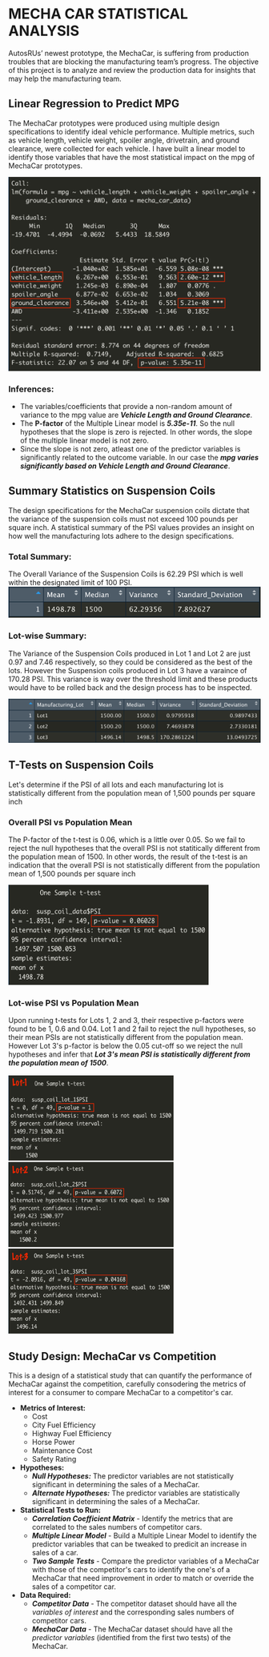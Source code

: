 <h1>MECHA CAR STATISTICAL ANALYSIS</h1>
<p>AutosRUs’ newest prototype, the MechaCar, is suffering from production troubles that are blocking the manufacturing team’s progress. The objective of this project is to analyze and review the production data for insights that may help the manufacturing team.</p>

<h2>Linear Regression to Predict MPG</h2>
<p>The MechaCar prototypes were produced using multiple design specifications to identify ideal vehicle performance. Multiple metrics, such as vehicle length, vehicle weight, spoiler angle, drivetrain, and ground clearance, were collected for each vehicle. I have built a linear model to identify those variables that have the most statistical impact on the mpg of MechaCar prototypes.</p>
<img src='https://github.com/yazhcodes/MechaCar_Statistical_Analysis/blob/main/Images/Del1_multiple_linear_model.png'></img>
<h3>Inferences:</h3>
<ul>
  <li>The variables/coefficients that provide a non-random amount of variance to the mpg value are <strong><i>Vehicle Length and Ground Clearance</i></strong>.</li>
  <li>The <strong>P-factor</strong> of the Multiple Linear model is <strong><i>5.35e-11</i></strong>. So the null hypotheses that the slope is zero is rejected. In other words, the slope of the multiple linear model is not zero.</li>
  <li>Since the slope is not zero, atleast one of the predictor variables is significantly related to the outcome variable. In our case the <strong><i>mpg varies significantly based on Vehicle Length and Ground Clearance</i></strong>.</li>
</ul>

<h2>Summary Statistics on Suspension Coils</h2>
<p>The design specifications for the MechaCar suspension coils dictate that the variance of the suspension coils must not exceed 100 pounds per square inch. A statistical summary of the PSI values provides an insight on how well the manufacturing lots adhere to the design specifications.</p>
<h3>Total Summary:</h3>
The Overall Variance of the Suspension Coils is 62.29 PSI which is well within the designated limit of 100 PSI.
<img src='https://github.com/yazhcodes/MechaCar_Statistical_Analysis/blob/main/Images/Del2_total_summary.png'></img>
<h3>Lot-wise Summary:</h3>
<p>The Variance of the Suspension Coils produced in Lot 1 and Lot 2 are just 0.97 and 7.46 respectively, so they could be considered as the best of the lots. However the Suspension coils produced in Lot 3 have a varaince of 170.28 PSI. This variance is way over the threshold limit and these products would have to be rolled back and the design process has to be inspected.</p>
<img src='https://github.com/yazhcodes/MechaCar_Statistical_Analysis/blob/main/Images/Del2_lot_summary.png'></img>

<h2>T-Tests on Suspension Coils</h2>
<p>Let's determine if the PSI of all lots and each manufacturing lot is statistically different from the population mean of 1,500 pounds per square inch</p>
<h3>Overall PSI vs Population Mean</h3>
<p>The P-factor of the t-test is 0.06, which is a little over 0.05. So we fail to reject the null hypotheses that the overall PSI is not statitically different from the population mean of 1500. In other words, the result of the t-test is an indication that the overall PSI is not statistically different from the population mean of 1,500 pounds per square inch</p>
<img src='https://github.com/yazhcodes/MechaCar_Statistical_Analysis/blob/main/Images/Del3_ttest_total.png' width=400 height=200></img>
<h3>Lot-wise PSI vs Population Mean</h3>
<p>Upon running t-tests for Lots 1, 2 and 3, their respective p-factors were found to be 1, 0.6 and 0.04. Lot 1 and 2 fail to reject the null hypotheses, so their mean PSIs are not statistically different from the population mean. However Lot 3's p-factor is below the 0.05 cut-off so we reject the null hypotheses and infer that <strong><i>Lot 3's mean PSI is statistically different from the population mean of 1500</i></strong>.
  <br><br>
  <span align='center'>
  <img src='https://github.com/yazhcodes/MechaCar_Statistical_Analysis/blob/main/Images/Del3_ttest_lot1.png' width=330 height=170></img>
  <img src='https://github.com/yazhcodes/MechaCar_Statistical_Analysis/blob/main/Images/Del3_ttest_lot2.png' width=330 height=170></img> 
  <img src='https://github.com/yazhcodes/MechaCar_Statistical_Analysis/blob/main/Images/Del3_ttest_lot3.png' width=330 height=170></img>
  </span>
</p>

<h2>Study Design: MechaCar vs Competition</h2>
<p>This is a design of a statistical study that can quantify the performance of MechaCar against the competition, carefully consodering the metrics of interest for a consumer to compare MechaCar to a competitor's car.</p>
<ul>
  <li><strong>Metrics of Interest:</strong>
    <ul>
      <li>Cost</li>
      <li>City Fuel Efficiency</li>
      <li>Highway Fuel Efficiency</li>
      <li>Horse Power</li>
      <li>Maintenance Cost</li>
      <li>Safety Rating</li>
    </ul>
  </li>
  <li><strong>Hypotheses:</strong>
    <ul>
      <li><strong><i>Null Hypotheses:</i></strong> The predictor variables are not statistically significant in determining the sales of a MechaCar.</li>
      <li><strong><i>Alternate Hypotheses:</i></strong> The predictor variables are statistically significant in determining the sales of a MechaCar.</li>
    </ul>
  <li><strong>Statistical Tests to Run:</strong>
    <ul>
      <li><strong><i>Correlation Coefficient Matrix</i></strong> - Identify the metrics that are correlated to the sales numbers of competitor cars.</li>
      <li><strong><i>Multiple Linear Model</i></strong> - Build a Multiple Linear Model to identify the predictor variables that can be tweaked to predicit an increase in sales of a car.</li>
      <li><strong><i>Two Sample Tests</i></strong> - Compare the predictor variables of a MechaCar with those of the competitor's cars to identify the one's of a MechaCar that need improvement in order to match or override the sales of a competitor car.</li>
    </ul>
  </li>
  <li><strong>Data Required:</strong>
    <ul>
      <li><strong><i>Competitor Data</i></strong> - The competitor dataset should have all the <i>variables of interest</i> and the corresponding sales numbers of competitor cars.</li>
      <li><strong><i>MechaCar Data</i></strong> - The MechaCar dataset should have all the <i>predictor variables</i> (identified from the first two tests) of the MechaCar.</li>
    </ul>
  </li>
</ul>
